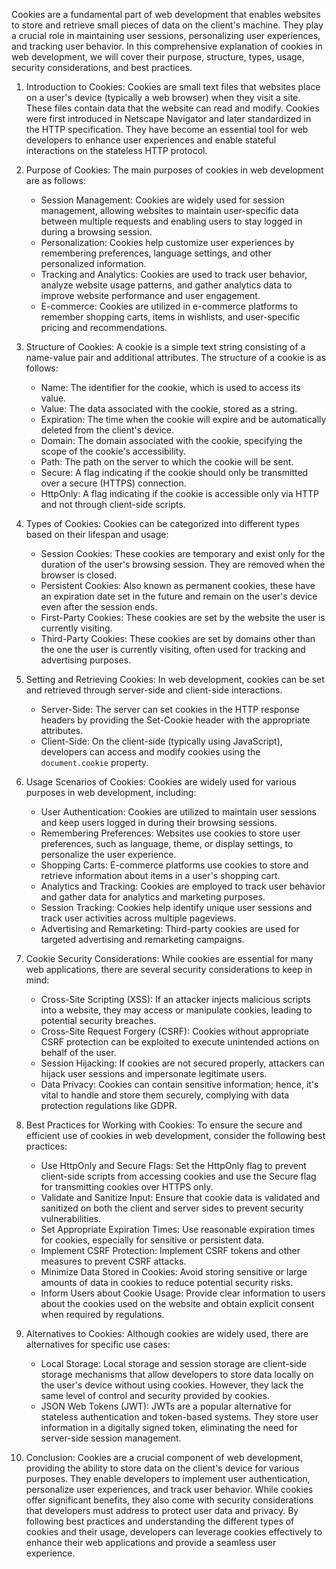 Cookies are a fundamental part of web development that enables websites to store and retrieve small pieces of data on the client's machine. They play a crucial role in maintaining user sessions, personalizing user experiences, and tracking user behavior. In this comprehensive explanation of cookies in web development, we will cover their purpose, structure, types, usage, security considerations, and best practices.

1. Introduction to Cookies:
   Cookies are small text files that websites place on a user's device (typically a web browser) when they visit a site. These files contain data that the website can read and modify. Cookies were first introduced in Netscape Navigator and later standardized in the HTTP specification. They have become an essential tool for web developers to enhance user experiences and enable stateful interactions on the stateless HTTP protocol.

2. Purpose of Cookies:
   The main purposes of cookies in web development are as follows:

   - Session Management: Cookies are widely used for session management, allowing websites to maintain user-specific data between multiple requests and enabling users to stay logged in during a browsing session.
   - Personalization: Cookies help customize user experiences by remembering preferences, language settings, and other personalized information.
   - Tracking and Analytics: Cookies are used to track user behavior, analyze website usage patterns, and gather analytics data to improve website performance and user engagement.
   - E-commerce: Cookies are utilized in e-commerce platforms to remember shopping carts, items in wishlists, and user-specific pricing and recommendations.

3. Structure of Cookies:
   A cookie is a simple text string consisting of a name-value pair and additional attributes. The structure of a cookie is as follows:

   - Name: The identifier for the cookie, which is used to access its value.
   - Value: The data associated with the cookie, stored as a string.
   - Expiration: The time when the cookie will expire and be automatically deleted from the client's device.
   - Domain: The domain associated with the cookie, specifying the scope of the cookie's accessibility.
   - Path: The path on the server to which the cookie will be sent.
   - Secure: A flag indicating if the cookie should only be transmitted over a secure (HTTPS) connection.
   - HttpOnly: A flag indicating if the cookie is accessible only via HTTP and not through client-side scripts.

4. Types of Cookies:
   Cookies can be categorized into different types based on their lifespan and usage:

   - Session Cookies: These cookies are temporary and exist only for the duration of the user's browsing session. They are removed when the browser is closed.
   - Persistent Cookies: Also known as permanent cookies, these have an expiration date set in the future and remain on the user's device even after the session ends.
   - First-Party Cookies: These cookies are set by the website the user is currently visiting.
   - Third-Party Cookies: These cookies are set by domains other than the one the user is currently visiting, often used for tracking and advertising purposes.

5. Setting and Retrieving Cookies:
   In web development, cookies can be set and retrieved through server-side and client-side interactions.

   - Server-Side: The server can set cookies in the HTTP response headers by providing the Set-Cookie header with the appropriate attributes.
   - Client-Side: On the client-side (typically using JavaScript), developers can access and modify cookies using the `document.cookie` property.

6. Usage Scenarios of Cookies:
   Cookies are widely used for various purposes in web development, including:

   - User Authentication: Cookies are utilized to maintain user sessions and keep users logged in during their browsing sessions.
   - Remembering Preferences: Websites use cookies to store user preferences, such as language, theme, or display settings, to personalize the user experience.
   - Shopping Carts: E-commerce platforms use cookies to store and retrieve information about items in a user's shopping cart.
   - Analytics and Tracking: Cookies are employed to track user behavior and gather data for analytics and marketing purposes.
   - Session Tracking: Cookies help identify unique user sessions and track user activities across multiple pageviews.
   - Advertising and Remarketing: Third-party cookies are used for targeted advertising and remarketing campaigns.

7. Cookie Security Considerations:
   While cookies are essential for many web applications, there are several security considerations to keep in mind:

   - Cross-Site Scripting (XSS): If an attacker injects malicious scripts into a website, they may access or manipulate cookies, leading to potential security breaches.
   - Cross-Site Request Forgery (CSRF): Cookies without appropriate CSRF protection can be exploited to execute unintended actions on behalf of the user.
   - Session Hijacking: If cookies are not secured properly, attackers can hijack user sessions and impersonate legitimate users.
   - Data Privacy: Cookies can contain sensitive information; hence, it's vital to handle and store them securely, complying with data protection regulations like GDPR.

8. Best Practices for Working with Cookies:
   To ensure the secure and efficient use of cookies in web development, consider the following best practices:

   - Use HttpOnly and Secure Flags: Set the HttpOnly flag to prevent client-side scripts from accessing cookies and use the Secure flag for transmitting cookies over HTTPS only.
   - Validate and Sanitize Input: Ensure that cookie data is validated and sanitized on both the client and server sides to prevent security vulnerabilities.
   - Set Appropriate Expiration Times: Use reasonable expiration times for cookies, especially for sensitive or persistent data.
   - Implement CSRF Protection: Implement CSRF tokens and other measures to prevent CSRF attacks.
   - Minimize Data Stored in Cookies: Avoid storing sensitive or large amounts of data in cookies to reduce potential security risks.
   - Inform Users about Cookie Usage: Provide clear information to users about the cookies used on the website and obtain explicit consent when required by regulations.

9. Alternatives to Cookies:
   Although cookies are widely used, there are alternatives for specific use cases:

   - Local Storage: Local storage and session storage are client-side storage mechanisms that allow developers to store data locally on the user's device without using cookies. However, they lack the same level of control and security provided by cookies.
   - JSON Web Tokens (JWT): JWTs are a popular alternative for stateless authentication and token-based systems. They store user information in a digitally signed token, eliminating the need for server-side session management.

10. Conclusion:
    Cookies are a crucial component of web development, providing the ability to store data on the client's device for various purposes. They enable developers to implement user authentication, personalize user experiences, and track user behavior. While cookies offer significant benefits, they also come with security considerations that developers must address to protect user data and privacy. By following best practices and understanding the different types of cookies and their usage, developers can leverage cookies effectively to enhance their web applications and provide a seamless user experience.
